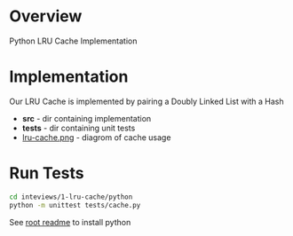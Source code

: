 # Overview

Python LRU Cache Implementation

# Implementation

Our LRU Cache is implemented by pairing a Doubly Linked List with a Hash

* **src**  - dir containing implementation
* **tests** - dir containing unit tests
* [lru-cache.png](../../1-lru-cache/lru-cache.png) - diagrom of cache usage

# Run Tests

```bash
cd inteviews/1-lru-cache/python
python -m unittest tests/cache.py
```

See [root readme](../../README.md) to install python
